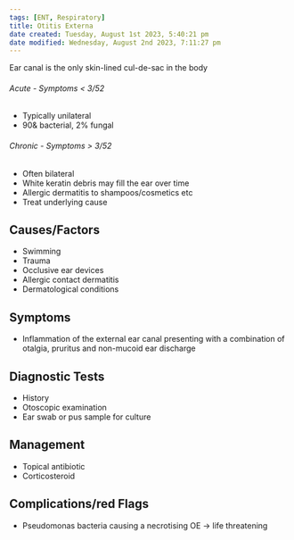 ```yaml
---
tags: [ENT, Respiratory]
title: Otitis Externa
date created: Tuesday, August 1st 2023, 5:40:21 pm
date modified: Wednesday, August 2nd 2023, 7:11:27 pm
---
```


Ear canal is the only skin-lined cul-de-sac in the body

###### Acute - Symptoms < 3/52

- Typically unilateral
- 90& bacterial, 2% fungal

###### Chronic - Symptoms > 3/52

- Often bilateral
- White keratin debris may fill the ear over time
- Allergic dermatitis to shampoos/cosmetics etc
- Treat underlying cause

## Causes/Factors

- Swimming
- Trauma
- Occlusive ear devices
- Allergic contact dermatitis
- Dermatological conditions

## Symptoms

- Inflammation of the external ear canal presenting with a combination of otalgia, pruritus and non-mucoid ear discharge

## Diagnostic Tests

- History
- Otoscopic examination
- Ear swab or pus sample for culture

## Management

- Topical antibiotic
- Corticosteroid

## Complications/red Flags

- Pseudomonas bacteria causing a necrotising OE -> life threatening
